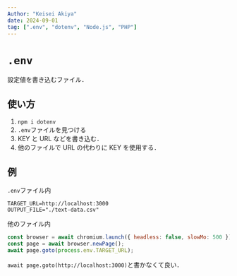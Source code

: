 ```yaml
---
Author: "Keisei Akiya"
date: 2024-09-01
tag: [".env", "dotenv", "Node.js", "PHP"]
---
```


# `.env`

設定値を書き込むファイル．

## 使い方

1. `npm i dotenv`
2. `.env`ファイルを見つける
3. KEY と URL などを書き込む．
4. 他のファイルで URL の代わりに KEY を使用する．

## 例

`.env`ファイル内

```{}
TARGET_URL=http://localhost:3000
OUTPUT_FILE="./text-data.csv"
```

他のファイル内

```javascript
const browser = await chromium.launch({ headless: false, slowMo: 500 });
const page = await browser.newPage();
await page.goto(process.env.TARGET_URL);
```

`await page.goto(http://localhost:3000)`と書かなくて良い．
